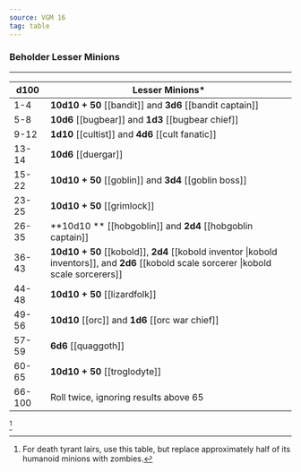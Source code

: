 ```yaml
---
source: VGM 16
tag: table
---
```


### Beholder Lesser Minions
---
|d100|Lesser Minions* |
|----|------------|
|1-4|**10d10 + 50** [[bandit]] and **3d6** [[bandit captain]]|
|5-8|**10d6** [[bugbear]] and **1d3** [[bugbear chief]]|
|9-12|**1d10** [[cultist]] and **4d6** [[cult fanatic]]|
|13-14|**10d6** [[duergar]]|
|15-22|**10d10 + 50** [[goblin]] and **3d4** [[goblin boss]]|
|23-25|**10d10 + 50** [[grimlock]]|
|26-35|**10d10 ** [[hobgoblin]] and **2d4** [[hobgoblin captain]]|
|36-43|**10d10 + 50** [[kobold]], **2d4** [[kobold inventor \|kobold inventors]], and **2d6** [[kobold scale sorcerer \|kobold scale sorcerers]]|
|44-48|**10d10 + 50** [[lizardfolk]]|
|49-56|**10d10** [[orc]] and **1d6** [[orc war chief]]|
|57-59|**6d6** [[quaggoth]]|
|60-65|**10d10 + 50** [[troglodyte]]|
|66-100|Roll twice, ignoring results above 65|
[^1] 

[^1]: For death tyrant lairs, use this table, but replace approximately half of its humanoid minions with zombies.
